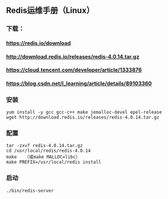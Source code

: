 ## Redis运维手册（Linux）

### 下载：

#### https://redis.io/download

#### http://download.redis.io/releases/redis-4.0.14.tar.gz

#### https://cloud.tencent.com/developer/article/1333876

#### https://blog.csdn.net/l_learning/article/details/89103360

### 安装

```
yum install -y gcc gcc-c++ make jemalloc-devel epel-release
wget http://download.redis.io/releases/redis-4.0.14.tar.gz
```

### 配置
```
tar -zxvf redis-4.0.14.tar.gz
cd /usr/local/redis/redis-4.0.14
make   （或make MALLOC=libc）
make PREFIX=/usr/local/redis install
```

### 启动
`./bin/redis-server`

